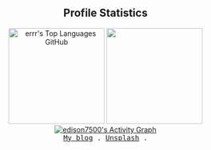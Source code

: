 

<div align="center">
  <h2>Profile Statistics</h2>
</div>

<div align="center">
  <img height="192px" alt="errr's Top Languages GitHub" src="https://github-readme-stats.vercel.app/api/top-langs/?username=edison7500&theme=tokyonight&title_color=00abf0&color=E3E3E3&text_color=DEDEDE&hide_border=true&text_bold=true&layout=compact"weight=41% height="192px" />
  <img height="192px" src="https://github-readme-stats.vercel.app/api?username=edison7500&theme=tokyonight&rank_icon=github&title_color=00abf0&color=E3E3E3&text_color=DEDEDE&hide_border=true&custom_title=GitHub⠀Stats&show_icons=true" />
</div>

<div align="center">
<!--   <img src="https://github-readme-stats.vercel.app/api/wakatime?username=edison7500&layout=compact&theme=shadow_blue&hide=Other&title_color=00abf0&bg_color=00000000&text_color=DEDEDE&border_color=00000000"> -->
  <a href="https://github.com/edison7500/edison7500"><img alt="edison7500's Activity Graph" src="https://github-readme-activity-graph.vercel.app/graph/?username=edison7500&bg_color=RRGGBBAA&title_color=00abf0&color=00abf0&line=00abf0&point=DEDEDE&hide_border=true&custom_title=Contribution⠀Graph" /></a>
</div>

<div align="center">
  <samp>
    <a href="https://www.jiaxin.im">My blog</a> .
    <a href="https://unsplash.com/@truth6474">Unsplash</a> .
  </samp>
</div>

